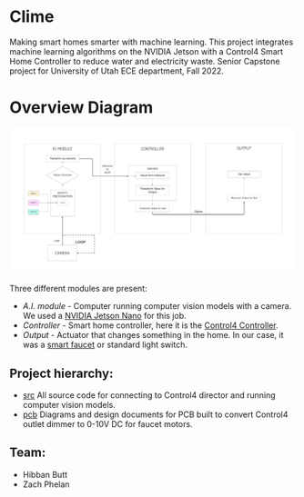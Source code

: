 # Clime

Making smart homes smarter with machine learning. This project integrates machine learning algorithms on the NVIDIA Jetson with a Control4 Smart Home Controller to reduce water and electricity waste. 
Senior Capstone project for University of Utah ECE department, Fall 2022.

# Overview Diagram
![Diagram](https://github.com/Clime-Smart-Homes/Clime/blob/READMEs-diagrams-update/clime_algorithm.jpeg)

Three different modules are present:
- *A.I. module* - Computer running computer vision models with a camera. We used a [NVIDIA Jetson Nano](https://developer.nvidia.com/embedded/jetson-nano-developer-kit) for this job.
- *Controller* - Smart home controller, here it is the [Control4 Controller](https://www.control4.com/solutions/products/controllers/).
- *Output* - Actuator that changes something in the home. In our case, it was a [smart faucet](https://github.com/Clime-Smart-Homes/Clime/tree/READMEs-diagrams-update/pcb/faucet/faucet) or standard light switch.

## Project hierarchy:
- [src](src) All source code for connecting to Control4 director and running computer vision models.
- [pcb](pcb) Diagrams and design documents for PCB built to convert Control4 outlet dimmer to 0-10V DC for faucet motors.

## Team:
- Hibban Butt
- Zach Phelan
